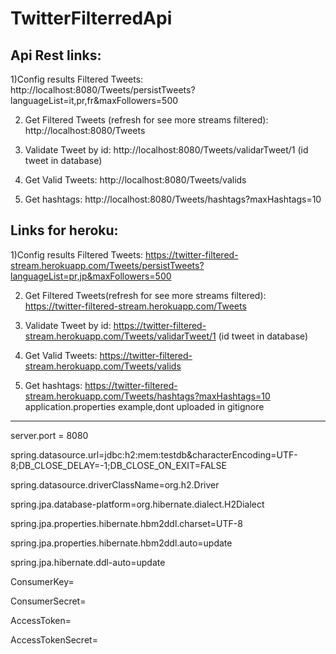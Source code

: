 # TwitterFilterredApi
 

Api Rest links:
---------------------------

1)Config results Filtered Tweets:
http://localhost:8080/Tweets/persistTweets?languageList=it,pr,fr&maxFollowers=500

2) Get Filtered Tweets (refresh for see more streams filtered):
http://localhost:8080/Tweets

3) Validate Tweet by id:
http://localhost:8080/Tweets/validarTweet/1 (id tweet in database)

4) Get Valid Tweets: 
http://localhost:8080/Tweets/valids

5) Get hashtags:
http://localhost:8080/Tweets/hashtags?maxHashtags=10

Links for heroku:
---------------------------------
1)Config results Filtered Tweets:
https://twitter-filtered-stream.herokuapp.com/Tweets/persistTweets?languageList=pr,jp&maxFollowers=500

2) Get Filtered Tweets(refresh for see more streams filtered):
https://twitter-filtered-stream.herokuapp.com/Tweets

3) Validate Tweet by id:
https://twitter-filtered-stream.herokuapp.com/Tweets/validarTweet/1 (id tweet in database)

4) Get Valid Tweets: 
https://twitter-filtered-stream.herokuapp.com/Tweets/valids

5) Get hashtags:
https://twitter-filtered-stream.herokuapp.com/Tweets/hashtags?maxHashtags=10
application.properties example,dont uploaded in gitignore
---------------------------------------------------


server.port = 8080

spring.datasource.url=jdbc:h2:mem:testdb&characterEncoding=UTF-8;DB_CLOSE_DELAY=-1;DB_CLOSE_ON_EXIT=FALSE

spring.datasource.driverClassName=org.h2.Driver

spring.jpa.database-platform=org.hibernate.dialect.H2Dialect

spring.jpa.properties.hibernate.hbm2ddl.charset=UTF-8

spring.jpa.properties.hibernate.hbm2ddl.auto=update

spring.jpa.hibernate.ddl-auto=update



ConsumerKey=

ConsumerSecret=

AccessToken=

AccessTokenSecret=



